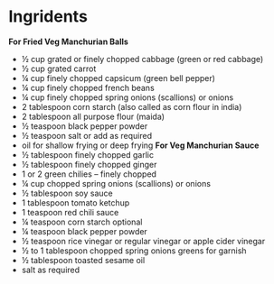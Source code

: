 # Ingridents
**For Fried Veg Manchurian Balls**
* ½ cup grated or finely chopped cabbage (green or red cabbage)
* ½ cup grated carrot
* ¼ cup finely chopped capsicum (green bell pepper)
* ¼ cup finely chopped french beans
* ¼ cup finely chopped spring onions (scallions) or onions
* 2 tablespoon corn starch (also called as corn flour in india)
* 2 tablespoon all purpose flour (maida)
* ½ teaspoon black pepper powder
* ½ teaspoon salt or add as required
* oil for shallow frying or deep frying
**For Veg Manchurian Sauce**
* ½ tablespoon finely chopped garlic
* ½ tablespoon finely chopped ginger
* 1 or 2 green chilies – finely chopped
* ¼ cup chopped spring onions (scallions) or onions
* ½ tablespoon soy sauce
* 1 tablespoon tomato ketchup
* 1 teaspoon red chili sauce
* ¼ teaspoon corn starch optional
* ¼ teaspoon black pepper powder
* ½ teaspoon rice vinegar or regular vinegar or apple cider vinegar
* ½ to 1 tablespoon chopped spring onions greens for garnish
* ½ tablespoon toasted sesame oil
* salt as required
